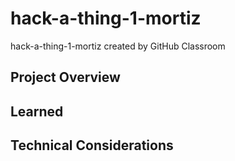 # hack-a-thing-1-mortiz
hack-a-thing-1-mortiz created by GitHub Classroom

## Project Overview

## Learned

## Technical Considerations
